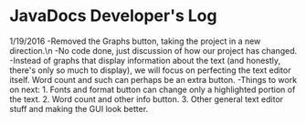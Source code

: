 # JavaDocs Developer's Log

1/19/2016
-Removed the Graphs button, taking the project in a new direction.\n
-No code done, just discussion of how our project has changed.
-Instead of graphs that display information about the text (and honestly, there's only so much to display), we will focus on perfecting the text editor itself. Word count and such can perhaps be an extra button.
-Things to work on next: 1. Fonts and format button can change only a highlighted portion of the text. 2. Word count and other info button. 3. Other general text editor stuff and making the GUI look better.
